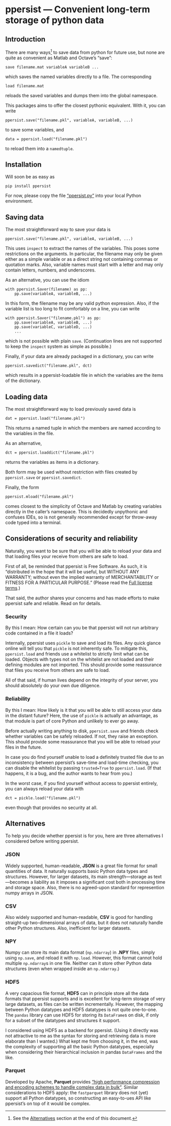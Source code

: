 # ppersist — Convenient long-term storage of python data

## Introduction

There are many ways[^1] to save data from python for future use, but none
are quite as convenient as Matlab and Octave’s “save”:

    save filename.mat variableA variableB ...
    
which saves the named variables directly to a file. The corresponding

    load filename.mat
    
reloads the saved variables and dumps them into the global namespace.

This packages aims to offer the closest pythonic equivalent. With it,
you can write

    ppersist.save("filename.pkl", variableA, variableB, ...)
    
to save some variables, and

    data = ppersist.load("filename.pkl")
    
to reload them into a `namedtuple`. 

[^1]: See the [Alternatives](#Alternatives) section at the end of this
document.

## Installation

Will soon be as easy as

    pip install ppersist
    
For now, please copy the file
[“ppersist.py”](./src/ppersist/ppersist.py) into your local
Python environment.


## Saving data

The most straightforward way to save your data is

    ppersist.save("filename.pkl", variableA, variableB, ...)

This uses `inspect` to extract the names of the variables. This poses
some restrictions on the arguments. In particular, the filename may
only be given either as a simple variable or as a direct string not
containing commas or quotation marks. Also, variable names must start
with a letter and may only contain letters, numbers, and underscores. 

As an alternative, you can use the idiom

    with ppersist.Saver(filename) as pp:
        pp.save(variableA, variableB, ...)
        
In this form, the filename may be any valid python expression. Also,
if the variable list is too long to fit comfortably on a line, you can
write

    with ppersist.Saver("filename.pkl") as pp:
        pp.save(variableA, variableB, ...)
        pp.save(variableC, variableD, ...)
        ...

which is not possible with plain `save`. (Continuation lines are not
supported to keep the `inspect` system as simple as possible.)


Finally, if your data are already packaged in a dictionary, you can write

    ppersist.savedict("filename.pkl", dct)
    
which results in a ppersist-loadable file in which the variables are
the items of the dictionary.


## Loading data

The most straightforward way to load previously saved data is

    dat = ppersist.load("filename.pkl")
    
This returns a named tuple in which the members are named according to
the variables in the file.

As an alternative,

    dct = ppersist.loaddict("filename.pkl")
   
returns the variables as items in a dictionary.

Both form may be used without restriction with files created by
`ppersist.save` or `ppersist.savedict`.

Finally, the form

    ppersist.mload("filename.pkl")
    
comes closest to the simplicity of Octave and Matlab by creating
variables directly in the caller’s namespace. This is decidedly
unpythonic and confuses IDEs, so is not generally recommended except
for throw-away code typed into a terminal.


## Considerations of security and reliability

Naturally, you want to be sure that you will be able to reload your
data and that loading files your receive from others are safe to load.

First of all, be reminded that ppersist is Free Software. As such, it
is “distributed in the hope that it will be useful, but WITHOUT ANY
WARRANTY; without even the implied warranty of MERCHANTABILITY or
FITNESS FOR A PARTICULAR PURPOSE.” 
(Please read the [Full license terms](./LICENSE).)

That said, the author shares your concerns and has made efforts to
make ppersist safe and reliable. Read on for details.


### Security

By this I mean: How certain can you be that ppersist will not run
arbitrary code contained in a file it loads?

Internally, ppersist uses `pickle` to save and load its files. Any
quick glance online will tell you that `pickle` is not inherently
safe. To mitigate this, `ppersist.load` and friends use a whitelist to
strictly limit what can be loaded. Objects with types not on the
whitelist are not loaded and their defining modules are not
imported. This should provide some reassurance that files you receive
from others are safe to load.

All of that said, if human lives depend on the integrity of your
server, you should absolutely do your own due diligence.


### Reliability

By this I mean: How likely is it that you will be able to still access
your data in the distant future? Here, the use of `pickle` is actually
an advantage, as that module is part of core Python and unlikely to
ever go away.

Before actually writing anything to disk, `ppersist.save` and friends
check whether variables can be safely reloaded. If not, they raise an
exception. This should provide some reassurance that you will be able
to reload your files in the future.

In case you do find yourself unable to load a definitely trusted file
due to an inconsistency between ppersist’s save-time and load-time
checking, you can disable the whitelist by passing `trusted=True` to
`ppersist.load`. (If that happens, it is a bug, and the author wants
to hear from you.)

In the worst case, if you find yourself without access to ppersist
entirely, you can always reload your data with

    dct = pickle.load("filename.pkl")
    
even though that provides no security at all.

## Alternatives

To help you decide whether ppersist is for you, here are three
alternatives I considered before writing ppersist.

### JSON

Widely supported, human-readable, **JSON** is a great file format for
small quantities of data. It naturally supports basic Python data
types and structures. However, for larger datasets, its main
strength—storage as text—becomes a liability as it imposes a
significant cost both in processing time and storage space. Also,
there is no agreed-upon standard for represention numpy arrays in
JSON.

### CSV

Also widely supported and human-readable, **CSV** is good for handling
straight-up two-dimensional arrays of data, but it does not naturally
handle other Python structures. Also, inefficient for larger datasets.

### NPY

Numpy can store its main data format (`np.ndarray`) in **.NPY** files,
simply using `np.save`, and reload it with `np.load`. However, this
format cannot hold multiple `np.ndarray`s in one file. Neither can it
store other Python data structures (even when wrapped inside an
`np.ndarray`.)

### HDF5

A very capacious file format, **HDF5** can in principle store all the
data formats that ppersist supports and is excellent for long-term
storage of very large datasets, as files can be written
incrementally. However, the mapping between Python datatypes and HDF5
datatypes is not quite one-to-one. The `pandas` library can use HDF5
for storing its `DataFrame`s on disk, if only for a subset of the
datatypes and structures it support.

I considered using HDF5 as a backend for ppersist. (Using it directly
was not attractive to me as the syntax for storing and retrieving data
is more elaborate than I wanted.) What kept me from choosing it, in
the end, was the complexity of supporting all the basic Python
datatypes, especially when considering their hierarchical inclusion in
pandas `DataFrames` and the like.

### Parquet

Developed by Apache, **Parquet** provides [“high performance
compression and encoding schemes to handle complex data in
bulk”](https://github.com/apache/parquet-format). Similar
considerations to HDF5 apply: the `fastparquet` library does not (yet)
support all Python datatypes, so constructing an easy-to-ues API like
ppersist’s on top of it would be complex.


